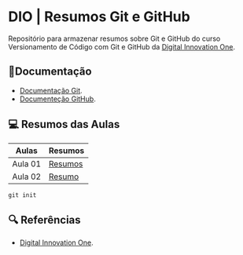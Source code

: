 # DIO | Resumos Git e GitHub

Repositório para armazenar resumos sobre Git e GitHub do curso Versionamento de Código com Git e GitHub da [Digital Innovation One](https://www.dio.me/).

## 📗Documentação 
- [Documentação Git](https://git-scm.com/docs/git/pt_BR).
- [ Documenteção GitHub](https://docs.github.com/pt/).

## 💻 Resumos das Aulas

| Aulas | Resumos |
|------|---------|
| Aula 01| [Resumos](https://web.dio.me/track/santander-2025-front-end/course/versionamento-de-codigo-com-git-e-github/learning/599dd3dd-d189-474f-a55c-22f37b4472da?autoplay=1)
| Aula 02 | [Resumo]()



```
git init 
```

## 🔍 Referências

- [Digital Innovation One]().
